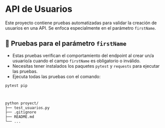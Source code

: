 # API de Usuarios

Este proyecto contiene pruebas automatizadas para validar la creación de usuarios en una API. Se enfoca especialmente en el parámetro `firstName`.

## 🧪 Pruebas para el parámetro `firstName`

- Estas pruebas verifican el comportamiento del endpoint al crear un/a usuario/a cuando el campo `firstName` es obligatorio o inválido.
- Necesitas tener instalados los paquetes `pytest` y `requests` para ejecutar las pruebas.
- Ejecuta todas las pruebas con el comando:

```bash
pytest pip



python proyect/
├── test_usuarios.py
├── .gitignore
├── README.md
└── ...
